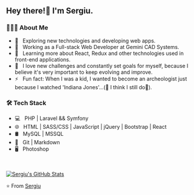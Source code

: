 <h2> Hey there!👋 I'm Sergiu.</h2>

<h3> 👨🏻‍💻 About Me </h3>

- 🤔 &nbsp; Exploring new technologies and developing web apps.
- 💼 &nbsp; Working as a Full-stack Web Developer at Gemini CAD Systems.
- 🌱 &nbsp; Learning more about React, Redux and other technologies used in front-end applications.
- 💪 &nbsp; I love new challenges and constantly set goals for myself, because I believe it's very important to keep evolving and improve.
- ⚡ &nbsp; Fun fact: When I was a kid, I wanted to become an archeologist just because I watched 'Indiana Jones'...(🤫 I think I still do🤔).

<h3>🛠 Tech Stack</h3>

- 💻 &nbsp; PHP | Laravel && Symfony
- 🌐 &nbsp; HTML | SASS/CSS | JavaScript | jQuery | Bootstrap | React
- 🛢 &nbsp; MySQL | MSSQL
- 🔧 &nbsp; Git | Markdown
- 🖥 &nbsp; Photoshop

<br/>

[![Sergiu's GitHub Stats](https://github-readme-stats.vercel.app/api?username=5ergiu&show_icons=true)](https://github.com/Bucegos)

⭐️ From [Sergiu](https://github.com/5ergiu)
